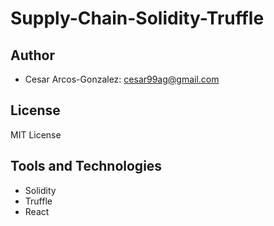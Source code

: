 # Supply-Chain-Solidity-Truffle
## Author
- Cesar Arcos-Gonzalez: cesar99ag@gmail.com
## License
MIT License
## Tools and Technologies
- Solidity
- Truffle
- React
